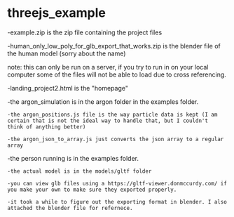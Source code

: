 # threejs_example

-example.zip is the zip file containing the project files

-human_only_low_poly_for_glb_export_that_works.zip is the blender file of the human model (sorry about the name)

note: this can only be run on a server, if you try to run in on your local computer some of the files will not be able to load due to cross referencing. 

-landing_project2.html is the "homepage" 

-the argon_simulation is in the argon folder in the examples folder.
  
    -the argon_positions.js file is the way particle data is kept (I am certain that is not the ideal way to handle that, but I couldn't  think of anything better)
   
    -the argon_json_to_array.js just converts the json array to a regular array

-the person running is in the examples folder.
  
    -the actual model is in the models/gltf folder
  
    -you can view glb files using a https://gltf-viewer.donmccurdy.com/ if you make your own to make sure they exported properly.
  
    -it took a while to figure out the exporting format in blender. I also attached the blender file for refernece.
  

